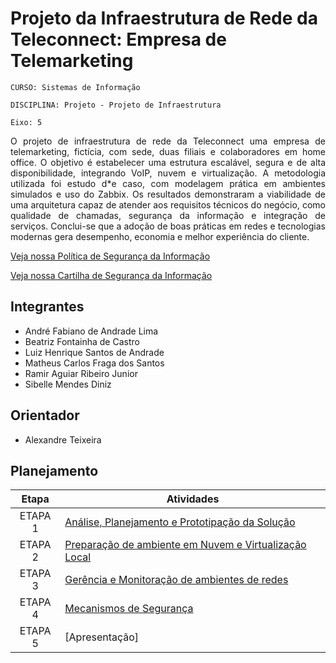 # Projeto da Infraestrutura de Rede da Teleconnect: Empresa de Telemarketing

`CURSO: Sistemas de Informação`

`DISCIPLINA: Projeto - Projeto de Infraestrutura`

`Eixo: 5`

<P align="justify">
  O projeto de infraestrutura de rede da Teleconnect uma empresa de telemarketing, fictícia, com sede, duas filiais e colaboradores em home office. O          objetivo é estabelecer uma estrutura escalável, segura e de alta disponibilidade, integrando VoIP, nuvem e virtualização. A metodologia utilizada foi        estudo d*e caso, com modelagem prática em ambientes simulados e uso do Zabbix. Os resultados demonstraram a viabilidade de uma arquitetura capaz de          atender aos requisitos técnicos do negócio, como qualidade de chamadas, segurança da informação e integração de serviços. Conclui-se que a adoção de         boas práticas em redes e tecnologias modernas gera desempenho, economia e melhor experiência do cliente.
</P>

[Veja nossa Política de Segurança da Informação](https://github.com/ICEI-PUC-Minas-PMV-SI/pmv-si-2025-1-pe5-t2-g3-teleconnect/blob/main/docs/PSI%20telemarketing.pdf)

[Veja nossa Cartilha de Segurança da Informação](https://github.com/ICEI-PUC-Minas-PMV-SI/pmv-si-2025-1-pe5-t2-g3-teleconnect/blob/main/docs/Cartilha%20Teleconnect%20-%20PSI%20(1).pdf)


## Integrantes

* André Fabiano de Andrade Lima
* Beatriz Fontainha de Castro
* Luiz Henrique Santos de Andrade
* Matheus Carlos Fraga dos Santos
* Ramir Aguiar Ribeiro Junior
* Sibelle Mendes Diniz

## Orientador

* Alexandre Teixeira

## Planejamento

| Etapa         | Atividades |
|  :----:   | ----------- |
| ETAPA 1       |[Análise, Planejamento e Prototipação da Solução](docs/DocumentoEtapa1.md)|
| ETAPA 2       |[Preparação de ambiente em Nuvem e Virtualização Local](docs/DocumentoEtapa2.md)|
| ETAPA 3       |[Gerência e Monitoração de ambientes de redes](docs/DocumentoEtapa3.md) |
| ETAPA 4       |[Mecanismos de Segurança](docs/DocumentoEtapa4.md)|
| ETAPA 5       |[Apresentação] |
  
